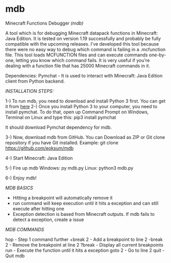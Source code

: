 # mdb
Minecraft Functions Debugger *(mdb)*

A tool which is for debugging Minecraft datapack functions in Minecraft: Java Edition. It is tested on version 1.19 successfully and probably be fully compatible with the upcoming releases.
I've developed this tool because there were no easy way to debug which command is failing in a .mcfunction file. This tool loads MCFUNCTION files and can execute commands one-by-one, letting you know which command fails. It is very useful if you're dealing with a function file that has 25000 Minecraft commands in it.

Dependencies:
Pymchat - It is used to interact with Minecraft: Java Edition client from Python backend.

*INSTALLATION STEPS:*

1-) To run mdb, you need to download and install Python 3 first. You can get it from <a href="https://www.python.org/downloads/">here</a>
2-) Once you install Python 3 to your computer, you need to install pymchat. To do that, open up Command Prompt on Windows, Terminal on Linux and type this:
pip3 install pymchat

It should download Pymchat dependency for mdb.

3-) Now, download mdb from GitHub. You can Download as ZIP or Git clone repository if you have Git installed.
Example: git clone https://github.com/eoksum/mdb

4-) Start Minecraft: Java Edition

5-) Fire up mdb
Windows: py mdb.py
Linux: python3 mdb.py

6-) Enjoy mdb!

*MDB BASICS*

- Hitting a breakpoint will automatically remove it
- run command will keep execution until it hits a exception and can still execute after hitting one
- Exception detection is based from Minecraft outputs. If mdb fails to detect a exception, create a issue

*MDB COMMANDS*

hop      - Step 1 command further
+break 2 - Add a breakpoint to line 2
-break 2 - Remove the breakpoint at line 2
?break   - Display all current breakpoints
run      - Execute the function until it hits a exception
goto 2   - Go to line 2
quit     - Quit mdb